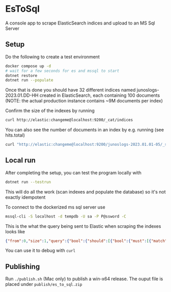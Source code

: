 # EsToSql
A console app to scrape ElasticSearch indices and upload to an MS Sql Server

## Setup
Do the following to create a test environment
```bash
docker compose up -d
# wait for a few seconds for es and mssql to start
dotnet restore
dotnet run --populate
```

Once that is done you should have 32 different indices named junoslogs-2023.01.DD-HH created in ElasticSearch, each containing 100 documents (NOTE: the actual production instance contains ~9M documents per index)

Confirm the size of the indexes by running
```bash
curl http://elastic:changeme@localhost:9200/_cat/indices
```

You can also see the number of documents in an index by e.g. running (see hits.total)
```bash
curl "http://elastic:changeme@localhost:9200/junoslogs-2023.01.01-05/_search" -d '{"size": 1, "query": {"match_all":{}}}'
```

## Local run
After completing the setup, you can test the program locally with
```bash
dotnet run --testrun
```
This will do all the work (scan indexes and populate the database) so it's not exactly idempotent

To connect to the dockerized ms sql server use
```bash
mssql-cli -S localhost -d tempdb -U sa -P P@ssword -C
```

This is the what the query being sent to Elastic when scraping the indexes looks like
```json
{"from":0,"size":1,"query":{"bool":{"should":[{"bool":{"must":[{"match":{"event_category":"antivirus"}},{"match":{"source_zone":"business-Wired"}}]}},{"bool":{"must":[{"match":{"event_category":"apptrack"}},{"match":{"application":"BITTORRENT"}},{"match":{"event_type":"APPTRACK_SESSION_CLOSE"}},{"match":{"reason":"Closed by junos-dynapp"}}]}},{"bool":{"must":[{"match":{"event_category":"webfilter"}},{"match":{"category":"Enhanced_Personals_and_Dating"}},{"match":{"event_type":"WEBIFLTER_URL_BLOCKED"}},{"match":{"source_zone":"crew-Wired"}},{"match":{"url":"edge.microsoft.com"}}]}},{"bool":{"must":[{"match":{"event_category":"webfilter"}},{"match":{"category":"TELEGRAM"}},{"match":{"event_type":"WEBIFLTER_URL_PERMITTED"}},{"match":{"source_zone":"crew-Wired"}},{"match":{"url":"tools.dvdvideosoft.com/stat.jso"}}]}},{"bool":{"must":[{"match":{"event_category":"firewall"}},{"match":{"reason":"Closed by junos-dynapp"}},{"match":{"event_type":"RT_FLOW_SESSION_CLOSE"}},{"match":{"source_zone":"crew-Wired"}}]}},{"bool":{"must":[{"match":{"event_category":"ips"}},{"match":{"event_type":"IDP_ATTACK_LOG_EVENT"}},{"match":{"source_zone":"crew-Wired"}},{"match":{"threat_severity":"HIGH"}}]}}]}}}
```

You can use it to debug with `curl`

## Publishing
Run `./publish.sh` (Mac only) to publish a win-x64 release. The ouput file is placed under `publish/es_to_sql.zip`
